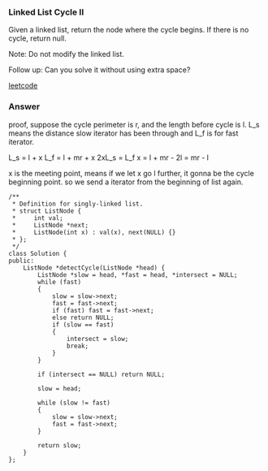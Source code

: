 ### Linked List Cycle II
Given a linked list, return the node where the cycle begins. If there is no cycle, return null.

Note: Do not modify the linked list.

Follow up:
Can you solve it without using extra space?

[leetcode](https://leetcode.com/problems/linked-list-cycle-ii/description/)

### Answer 
proof, suppose the cycle perimeter is r, and the length before cycle is l. L_s means the distance slow iterator has been through and L_f is for fast iterator. 

L_s = l + x
L_f = l + mr + x
2xL_s = L_f
x = l + mr - 2l = mr - l

x is the meeting point, means if we let x go l further, it gonna be the cycle beginning point. so we send a iterator from the beginning of list again. 


	/**
	 * Definition for singly-linked list.
	 * struct ListNode {
	 *     int val;
	 *     ListNode *next;
	 *     ListNode(int x) : val(x), next(NULL) {}
	 * };
	 */
	class Solution {
	public:
	    ListNode *detectCycle(ListNode *head) {
	        ListNode *slow = head, *fast = head, *intersect = NULL;
	        while (fast)
	        {
	            slow = slow->next;
	            fast = fast->next;
	            if (fast) fast = fast->next;
	            else return NULL;
	            if (slow == fast)
	            {
	                intersect = slow;
	                break;
	            }
	        }
	        
	        if (intersect == NULL) return NULL;
	        
	        slow = head;
	        
	        while (slow != fast)
	        {
	            slow = slow->next;
	            fast = fast->next;
	        }
	        
	        return slow;
	    }
	};